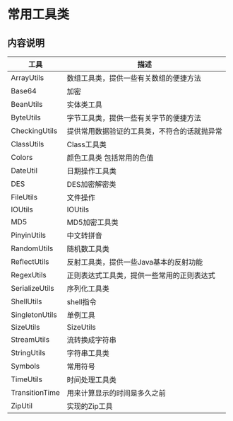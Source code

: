 # 常用工具类

## 内容说明
 工具 | 描述
 ---  | ---
 ArrayUtils|数组工具类，提供一些有关数组的便捷方法
 Base64| 加密
 BeanUtils|实体类工具
 ByteUtils|字节工具类，提供一些有关字节的便捷方法
 CheckingUtils|提供常用数据验证的工具类，不符合的话就抛异常
 ClassUtils|Class工具类
 Colors| 颜色工具类 包括常用的色值
 DateUtil| 日期操作工具类
 DES| DES加密解密类
 FileUtils| 文件操作
 IOUtils| IOUtils
 MD5| MD5加密工具类
 PinyinUtils|中文转拼音
 RandomUtils| 随机数工具类
 ReflectUtils|反射工具类，提供一些Java基本的反射功能
 RegexUtils|正则表达式工具类，提供一些常用的正则表达式
 SerializeUtils| 序列化工具类
 ShellUtils| shell指令
 SingletonUtils| 单例工具
 SizeUtils| SizeUtils
 StreamUtils| 流转换成字符串
 StringUtils| 字符串工具类
 Symbols|常用符号
 TimeUtils| 时间处理工具类
 TransitionTime|用来计算显示的时间是多久之前
 ZipUtil|实现的Zip工具